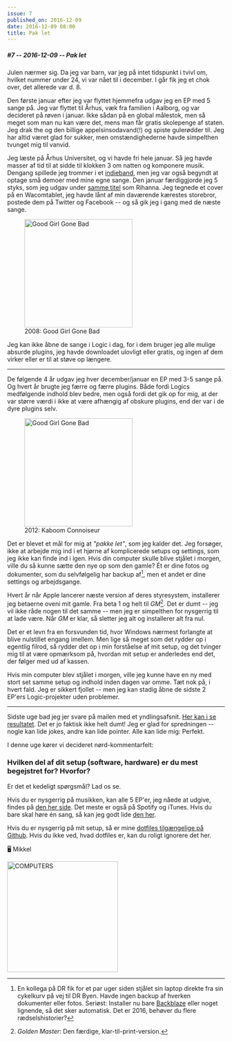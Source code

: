 ```yaml
---
issue: 7
published_on: 2016-12-09
date: 2016-12-09 08:00
title: Pak let
---
```


##### #7 -- 2016-12-09 -- Pak let

Julen nærmer sig. Da jeg var barn, var jeg på intet tidspunkt i tvivl om, hvilket nummer under 24, vi var nået til i december. I går fik jeg et chok over, det allerede var d. 8.

Den første januar efter jeg var flyttet hjemmefra udgav jeg en EP med 5 sange på. Jeg var flyttet til Århus, væk fra familien i Aalborg, og var decideret på røven i januar. Ikke sådan på en global målestok, men så meget som man nu kan være det, mens man får gratis skolepenge af staten. Jeg drak the og den billige appelsinsodavand(!) og spiste gulerødder til. Jeg har altid været glad for sukker, men omstændighederne havde simpelthen tvunget mig til vanvid.

Jeg læste på Århus Universitet, og vi havde fri hele januar. Så jeg havde masser af tid til at sidde til klokken 3 om natten og komponere musik. Dengang spillede jeg trommer i et [indieband][charlie], men jeg var også begyndt at optage små demoer med mine egne sange. Den januar færdiggjorde jeg 5 styks, som jeg udgav under [samme titel][good girl] som Rihanna. Jeg tegnede et cover på en Wacomtablet, jeg havde lånt af min daværende kærestes storebror, postede dem på Twitter og Facebook -- og så gik jeg i gang med de næste sange.

<figure><img src="https://s3.brnbw.com/the-north-1KAjC5JiSc.png" alt="Good Girl Gone Bad" width="250" /><figcaption>2008: Good Girl Gone Bad</figcaption></figure>

Jeg kan ikke åbne de sange i Logic i dag, for i dem bruger jeg alle mulige absurde plugins, jeg havde downloadet ulovligt eller gratis, og ingen af dem virker eller er til at støve op længere.

---

De følgende 4 år udgav jeg hver december/januar en EP med 3-5 sange på. Og hvert år brugte jeg færre og færre plugins. Både fordi Logics medfølgende indhold blev bedre, men også fordi det gik op for mig, at der var større værdi i ikke at være afhængig af obskure plugins, end der var i de dyre plugins selv.

<figure><img src="https://s3.brnbw.com/KaboomConnoiseur-9AmLxTfF9l.jpg" alt="Good Girl Gone Bad" width="250" /><figcaption>2012: Kaboom Connoiseur</figcaption></figure>

Det er blevet et mål for mig at _"pakke let"_, som jeg kalder det. Jeg forsøger, ikke at arbejde mig ind i et hjørne af komplicerede setups og settings, som jeg ikke kan finde ind i igen. Hvis din computer skulle blive stjålet i morgen, ville du så kunne sætte den nye op som den gamle? Ét er dine fotos og dokumenter, som du selvfølgelig har backup af[^1], men et andet er dine settings og arbejdsgange.

Hvert år når Apple lancerer næste version af deres styresystem, installerer jeg betaerne oveni mit gamle. Fra beta 1 og helt til _GM_[^2]. Det er dumt -- jeg vil ikke råde nogen til det samme -- men jeg er simpelthen for nysgerrig til at lade være. Når _GM_ er klar, så sletter jeg alt og installerer alt fra nul.

Det er et levn fra en forsvunden tid, hvor Windows nærmest forlangte at blive nulstillet engang imellem. Men lige så meget som det rydder op i egentlig filrod, så rydder det op i min forståelse af mit setup, og det tvinger mig til at være opmærksom på, hvordan mit setup er anderledes end det, der følger med ud af kassen.

Hvis min computer blev stjålet i morgen, ville jeg kunne have en ny med stort set samme setup og indhold inden dagen var omme. Tæt nok på, i hvert fald. Jeg er sikkert fjollet -- men jeg kan stadig åbne de sidste 2 EP'ers Logic-projekter uden problemer.

---

Sidste uge bad jeg jer svare på mailen med et yndlingsafsnit. [Her kan i se resultatet][num6]. Det er jo faktisk ikke helt dumt! Jeg er glad for spredningen -- nogle kan lide jokes, andre kan lide pointer. Alle kan lide mig: Perfekt.

I denne uge kører vi decideret nørd-kommentarfelt:

### Hvilken del af dit setup (software, hardware) er du mest begejstret for? Hvorfor?

Er det et kedeligt spørgsmål? Lad os se.

Hvis du er nysgerrig på musikken, kan alle 5 EP'er, jeg nåede at udgive, findes på [den her side](http://themilkrun.detersmart.dk). Det meste er også på Spotify og iTunes. Hvis du bare skal høre én sang, så kan jeg godt lide [den her](https://soundcloud.com/mikker/inside-my-pants).

Hvis du er nysgerrig på mit setup, så er mine [dotfiles tilgængelige på Github][dotfiles]. Hvis du ikke ved, hvad dotfiles er, kan du roligt ignorere det her.

🖥 Mikkel

<img src="https://s3.brnbw.com/COMPUTERS-512.jpg" alt="COMPUTERS" width='256' />

[^1]: En kollega på DR fik for et par uger siden stjålet sin laptop direkte fra sin cykelkurv på vej til DR Byen. Havde ingen backup af hverken dokumenter eller fotos. Seriøst: Installer nu bare [Backblaze][backblaze] eller noget lignende, så det sker automatisk. Det er 2016, behøver du flere rædselshistorier?
[^2]: _Golden Master_: Den færdige, klar-til-print-version.

[charlie]: https://web.archive.org/web/20071230163457/http://www.soundvenue.com/band.asp?id=2606 "Charlie Don't Surf-artikel på Soundvenue"
[good girl]: https://en.wikipedia.org/wiki/Good_Girl_Gone_Bad "Wikipedia: Good Girl Gone Bad"
[num6]: https://s3.brnbw.com/computers-6/index.html "COMPUTERS #6 med respons"
[backblaze]: https://backblaze.com "BackBlaze.com"
[dotfiles]: https://github.com/mikker/dotfiles "mikker/dotfiles.git"
